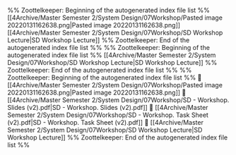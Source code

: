 %% Zoottelkeeper: Beginning of the autogenerated index file list  %%
 [[4Archive/Master Semester 2/System Design/07Workshop/Pasted image 20220131162638.png|Pasted image 20220131162638.png]]
 [[4Archive/Master Semester 2/System Design/07Workshop/SD Workshop Lecture|SD Workshop Lecture]]
%% Zoottelkeeper: End of the autogenerated index file list  %%
%% Zoottelkeeper: Beginning of the autogenerated index file list  %%
 [[4Archive/Master Semester 2/System Design/07Workshop/SD Workshop Lecture|SD Workshop Lecture]]
%% Zoottelkeeper: End of the autogenerated index file list  %%
%% Zoottelkeeper: Beginning of the autogenerated index file list  %%
📄 [[4Archive/Master Semester 2/System Design/07Workshop/Pasted image 20220131162638.png|Pasted image 20220131162638.png]]
📄 [[4Archive/Master Semester 2/System Design/07Workshop/SD - Workshop. Slides (v2).pdf|SD - Workshop. Slides (v2).pdf]]
📄 [[4Archive/Master Semester 2/System Design/07Workshop/SD - Workshop. Task Sheet (v2).pdf|SD - Workshop. Task Sheet (v2).pdf]]
📄 [[4Archive/Master Semester 2/System Design/07Workshop/SD Workshop Lecture|SD Workshop Lecture]]
%% Zoottelkeeper: End of the autogenerated index file list  %%

